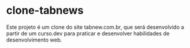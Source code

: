 # clone-tabnews
Este projeto é um clone do site tabnew.com.br, que será desenvolvido a partir de um curso.dev para praticar e desenvolver habilidades de desenvolvimento web.
